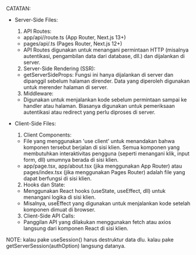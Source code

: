CATATAN:

- Server-Side Files:

  1. API Routes:

  - app/api/<route>/route.ts (App Router, Next.js 13+)
  - pages/api/<route>.ts (Pages Router, Next.js 12+)
  - API Routes digunakan untuk menangani permintaan HTTP (misalnya autentikasi, pengambilan data dari database, dll.) dan dijalankan di server.

  2. Server-Side Rendering (SSR):

  - getServerSideProps: Fungsi ini hanya dijalankan di server dan dipanggil sebelum halaman dirender. Data yang diperoleh digunakan untuk merender halaman di server.

  3. Middleware:

  - Digunakan untuk menjalankan kode sebelum permintaan sampai ke handler atau halaman. Biasanya digunakan untuk pemeriksaan autentikasi atau redirect yang perlu diproses di server.

- Client-Side Files:
  1. Client Components:
  - File yang menggunakan 'use client' untuk menandakan bahwa komponen tersebut berjalan di sisi klien. Semua komponen yang membutuhkan interaktivitas pengguna (seperti menangani klik, input form, dll) umumnya berada di sisi klien.
  - app/page.tsx, app/about.tsx (jika menggunakan App Router) atau pages/index.tsx (jika menggunakan Pages Router) adalah file yang dapat berfungsi di sisi klien.
  2. Hooks dan State:
  - Menggunakan React hooks (useState, useEffect, dll) untuk menangani logika di sisi klien.
  - Misalnya, useEffect yang digunakan untuk menjalankan kode setelah komponen dimuat di browser.
  3. Client-Side API Calls:
  - Panggilan API yang dilakukan menggunakan fetch atau axios langsung dari komponen React di sisi klien.

NOTE:
kalau pake useSession() harus destruktur data dlu.
kalau pake getServerSession(authOption) langsung datanya.
